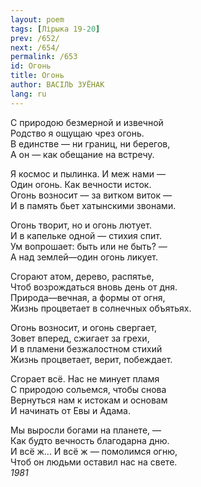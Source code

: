 ```yaml
---
layout: poem
tags: [Лірыка 19-20]
prev: /652/
next: /654/
permalink: /653
id: Огонь
title: Огонь
author: ВАСІЛЬ ЗУЁНАК
lang: ru
---
```



С природою безмерной и извечной  
Родство я ощущаю чрез огонь.  
В единстве — ни границ, ни берегов,  
А он — как обещание на встречу.  

Я космос и пылинка. И меж нами —  
Один огонь. Как вечности исток.  
Огонь возносит — за витком виток —  
И в память бьет хатынскими звонами.  

Огонь творит, но и огонь лютует.  
И в капельке одной — стихия спит.  
Ум вопрошает: быть или не быть? —  
А над землей—один огонь ликует.  

Сгорают атом, дерево, распятье,  
Чтоб возрождаться вновь день от дня.  
Природа—вечная, а формы от огня,  
Жизнь процветает в солнечных объятьях.  

Огонь возносит, и огонь свергает,  
Зовет вперед, сжигает за грехи,  
И в пламени безжалостном стихий  
Жизнь процветает, верит, побеждает.  

Сгорает всё. Нас не минует пламя  
С природою сольемся, чтобы снова  
Вернуться нам к истокам и основам  
И начинать от Евы и Адама.  

Мы выросли богами на планете, —  
Как будто вечность благодарна дню.  
И всё ж... И всё ж — помолимся огню,  
Чтоб он людьми оставил нас на свете.  
*1981*  
